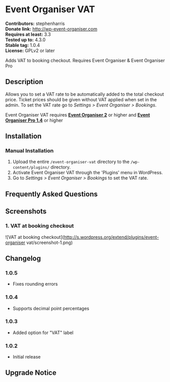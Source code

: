 # Event Organiser VAT #
**Contributors:** stephenharris  
**Donate link:** http://wp-event-organiser.com  
**Requires at least:** 3.3  
**Tested up to:** 4.3.0  
**Stable tag:** 1.0.4  
**License:** GPLv2 or later  

Adds VAT to booking checkout. Requires Event Organiser & Event Organiser Pro

## Description ##

Allows you to set a VAT rate to be automatically added to the total checkout price. Ticket prices should be given without VAT applied when set in the admin.
To set the VAT rate go to *Settings > Event Organiser > Bookings*.

Event Organiser VAT requires [**Event Organiser 2**](http://wordpress.org/plugins/event-organiser) or higher and [**Event Organiser Pro 1.4**](http://wp-event-organiser.com/pro-features/) or higher

## Installation ##

### Manual Installation ###

1. Upload the entire `/event-organiser-vat` directory to the `/wp-content/plugins/` directory.
2. Activate Event Organiser VAT through the 'Plugins' menu in WordPress.
3. Go to *Settings > Event Organiser > Bookings* to set the VAT rate.

## Frequently Asked Questions ##


## Screenshots ##

### 1. VAT at booking checkout ###
![VAT at booking checkout](http://s.wordpress.org/extend/plugins/event-organiser vat/screenshot-1.png)



## Changelog ##

### 1.0.5 ###
* Fixes rounding errors

### 1.0.4 ###
* Supports decimal point percentages

### 1.0.3 ###
* Added option for "VAT" label

### 1.0.2 ###
* Initial release

## Upgrade Notice ##
